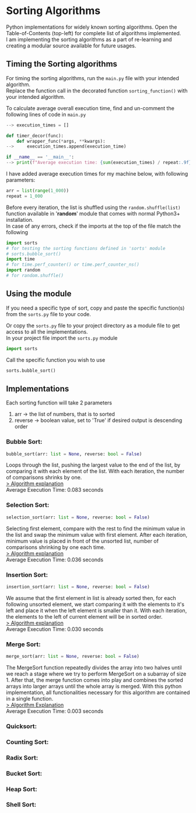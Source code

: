 # Sorting Algorithms

Python implementations for widely known sorting algorithms. 
Open the Table-of-Contents (top-left) for complete list of algorithms implemented.\
I am implementing the sorting algorithms as a part of re-learning and creating a modular source available for future usages.

## Timing the Sorting algorithms

For timing the sorting algorithms, run the `main.py` file with your intended algorithm.\
Replace the function call in the decorated function `sorting_function()` with your intended algorithm.

To calculate average overall execution time, find and un-comment the following lines of code in `main.py`
```python
--> execution_times = []

def timer_decor(func):
    def wrapper_func(*args, **kwargs):
-->     execution_times.append(execution_time)

if __name__ == '__main__':
--> print(f"Average execution time: {sum(execution_times) / repeat:.9f}s")
```
I have added average execution times for my machine below, with following parameters:
```python
arr = list(range(1_000))
repeat = 1_000
```
Before every iteration, the list is shuffled using the `random.shuffle(list)` function available in '**random**' module 
that comes with normal Python3+ installation.\
In case of any errors, check if the imports at the top of the file match the following
```python
import sorts
# for testing the sorting functions defined in 'sorts' module
# sorts.bubble_sort()
import time 
# for time.perf_counter() or time.perf_counter_ns()
import random
# for random.shuffle()
```

## Using the module

If you need a specific type of sort, copy and paste the specific function(s) from the `sorts.py` file to your code.

Or copy the `sorts.py` file to your project directory as a module file to get access to all the implementations.\
In your project file import the `sorts.py` module
```python
import sorts
```
Call the specific function you wish to use

```python
sorts.bubble_sort()
```

## Implementations

Each sorting function will take 2 parameters
1. arr -> the list of numbers, that is to sorted
2. reverse -> boolean value, set to 'True' if desired output is descending order

### Bubble Sort:
```python
bubble_sort(arr: list = None, reverse: bool = False)
```
Loops through the list, pushing the largest value to the end of the list, by comparing it with each element of the list.
With each iteration, the number of comparisons shrinks by one.\
[> Algorithm explanation](/Bubble%20Sort)\
Average Execution Time: 0.083 seconds

### Selection Sort:
```python
selection_sort(arr: list = None, reverse: bool = False)
```
Selecting first element, compare with the rest to find the minimum value in the list and swap the minimum value with 
first element. After each iteration, minimum value is placed in front of the unsorted list, number of comparisons 
shrinking by one each time.\
[> Algorithm explanation](/Selection%20Sort)\
Average Execution Time: 0.036 seconds

### Insertion Sort:
```python
insertion_sort(arr: list = None, reverse: bool = False)
```
We assume that the first element in list is already sorted then, for each following unsorted element, 
we start comparing it with the elements to it's left and place it when the left element is smaller than it. 
With each iteration, the elements to the left of current element will be in sorted order.\
[> Algorithm explanation](/Insertion%20Sort)\
Average Execution Time: 0.030 seconds

### Merge Sort:

```python
merge_sort(arr: list = None, reverse: bool = False)
```
The MergeSort function repeatedly divides the array into two halves until we reach a stage where we try to perform 
MergeSort on a subarray of size 1. After that, the merge function comes into play and combines the sorted arrays into 
larger arrays until the whole array is merged. With this python implementation, all functionalities necessary for this 
algorithm are contained in a single function.\
[> Algorithm Explanation](/Merge%20Sort)\
Average Execution Time: 0.003 seconds

### Quicksort:

### Counting Sort:

### Radix Sort:

### Bucket Sort:

### Heap Sort:

### Shell Sort:
